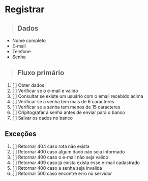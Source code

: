 # Registrar

> ## Dados
* Nome completo
* E-mail
* Telefone
* Senha

> ## Fluxo primário
1. [ ] Obter dados
2. [ ] Verificar se o e-mail e valido
3. [ ] Consultar se existe um usuário com o email recebido acima
4. [ ] Verificar se a senha tem mais de 6 caracteres
5. [ ] Verificar se a senha tem menos de 15 caracteres
6. [ ] Cripitografar a senha antes de enviar para o banco
7. [ ] Salvar os dados no banco 

## Exceções
1. [ ] Retornar 404 caso rota não exista
2. [ ] Retornar 400 caso algum dado não seja informado
3. [ ] Retornar 400 caso o e-mail não seja valido
4. [ ] Retornar 409 caso já exista exista esse e-mail cadastrado
5. [ ] Retornar 400 caso a senha seja invalida
6. [ ] Retornar 500 caso encontre erro no servidor